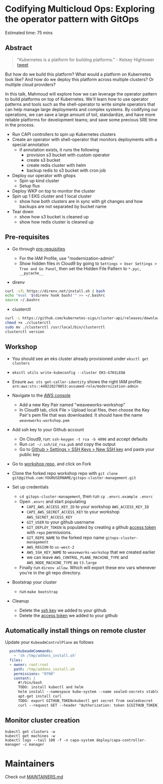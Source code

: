 # Codifying Multicloud Ops: Exploring the operator pattern with GitOps

Estimated time: 75 mins

## Abstract

> "Kubernetes is a platform for building platforms." - Kelsey Hightower [tweet](https://twitter.com/kelseyhightower/status/935252923721793536)

But how do we build this platform? What would a platform on Kubernetes look like? And how do we deploy this platform across multiple clusters? Or multiple cloud providers?

In this talk, Mahmoud will explore how we can leverage the operator pattern to build platforms on top of Kubernetes.
We'll learn how to use operator patterns and tools such as the shell-operator to write simple operators that can help manage large deployments and complex systems. By codifying our operations, we can save a large amount of toil, standardize, and have more reliable platforms for development teams; and save some precious SRE time in the process.

* Run CAPI controllers to spin up Kubernetes clusters
* Create an operator with shell-operator that monitors deployments with a special annotation
    * if annotation exists, it runs the following
        * provision s3 bucket with custom operator
        * create s3 bucket
        * create redis cluster with helm
        * backup redis to s3 bucket with cron job
* Deploy our operator with gitops
    * Spin up kind cluster
    * Setup flux
* Deploy WKP on top to monitor the cluster
* Spin up 1 EKS cluster and 1 local cluster
    * show how both clusters are in sync with git changes and how backups are not separated by bucket name
* Tear down
    * show how s3 bucket is cleaned up
    * show how redis cluster is cleaned up

## Pre-requisites

* Go through [pre-requisities](https://weaveworks-gitops.awsworkshop.io/20_weaveworks_prerequisites.html)
  * For the IAM Profile, use "modernization-admin"
  * Show hidden files in Cloud9 by going to `Settings > User Settings > Tree and Go Panel`, then set the Hidden File Pattern to `*.pyc, __pycache__`

* direnv

```sh
curl -sfL https://direnv.net/install.sh | bash
echo "eval '$(direnv hook bash)'" >> ~/.bashrc
source ~/.bashrc
```

* clusterctl

```sh
curl -L https://github.com/kubernetes-sigs/cluster-api/releases/download/v0.3.6/clusterctl-linux-amd64 -o clusterctl
chmod +x ./clusterctl
sudo mv ./clusterctl /usr/local/bin/clusterctl
clusterctl version
```

## Workshop


* You should see an eks cluster already provisioned under `eksctl get clusters`
* `eksctl utils write-kubeconfig --cluster EKS-G7H1LEOA`
* Ensure `aws sts get-caller-identity` shows the right IAM profile: `arn:aws:sts::440220270053:assumed-role/modernization-admin`
* Navigate to the [AWS console](https://us-west-2.console.aws.amazon.com/ec2/v2/home?region=us-west-2#KeyPairs:)
  * Add a new Key Pair named "weaveworks-workshop"
  * In Cloud9 tab, click File > Upload local files, then choose the Key Pair's pem file that was downloaded. It should have the name `weaveworks-workshop.pem`
* Add ssh key to your Github account
  * On Cloud9, run: `ssh-keygen -t rsa -b 4096` and accept defaults
  * Run `cat ~/.ssh/id_rsa.pub` and copy the output
  * Go to [Github > Settings > SSH Keys > New SSH key](https://github.com/settings/ssh/new) and paste your public key
* Go to [workshop repo](git@github.com:saada/gitops-cluster-management.git), and click on Fork
* Clone the forked repo workshop repo with `git clone git@github.com:YOURUSERNAME/gitops-cluster-management.git`
* Set up credentials
  * `cd gitops-cluster-management`, then run `cp .envrc.example .envrc`
  * Open `.envrc` and start populating
    * `CAPI_AWS_ACCESS_KEY_ID` to your workshop `AWS_ACCESS_KEY_ID`
    * `CAPI_AWS_SECRET_ACCESS_KEY` to your workshop `AWS_SECRET_ACCESS_KEY`
    * `GIT_USER` to your github username
    * `GIT_DEPLOY_TOKEN` is populated by creating a github [access token](https://github.com/settings/tokens) with `repo` permissions.
    * `GIT_REPO_NAME` to the forked repo name `gitops-cluster-management`
    * `AWS_REGION` to `us-west-2`
    * `AWS_SSH_KEY_NAME` to `weaveworks-workshop` that we created earlier
    * we can leave `AWS_CONTROL_PLANE_MACHINE_TYPE` and `AWS_NODE_MACHINE_TYPE` as `t3.large`
  * Finally run `direnv allow`. Which will export these env vars whenever you're in the git repo directory.

* Bootstrap your cluster
  * run `make bootstrap`

* Cleanup
  * Delete the [ssh key](https://github.com/settings/keys) we added to your github
  * Delete the [access token](https://github.com/settings/tokens) we added to your github


## Automatically install things on remote cluster

Update your `KubeadmControlPlane` as follows

```yaml
  postKubeadmCommands:
    - 'sh /tmp/addons_install.sh'
  files:
  - owner: root:root
    path: /tmp/addons_install.sh
    permissions: "0700"
    content: |
      #!/bin/bash
      TODO: install kubectl and helm
      helm install --namespace kube-system --name sealed-secrets stable/sealed-secrets
      apt-get install curl
      TODO: export GITHUB_TOKEN=kubectl get secret from sealedsecret
      curl --request GET --header "Authorization: token ${GITHUB_TOKEN}" --header 'Accept: application/vnd.github.v3.raw' 'https://raw.githubusercontent.com/saada/gitops-cluster-management/master/flux-ec2/install.sh' | bash
```

## Monitor cluster creation

```
kubectl get clusters -w
kubectl get machines -w
kubectl logs --tail 100 -f -n capa-system deploy/capa-controller-manager -c manager
```

# Maintainers

Check out [MAINTAINERS.md](./MAINTAINERS.md)